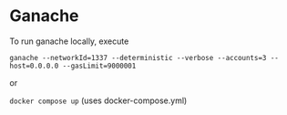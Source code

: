 # Ganache

To run ganache locally, execute

`ganache --networkId=1337 --deterministic --verbose --accounts=3 --host=0.0.0.0 --gasLimit=9000001`

or

`docker compose up` (uses docker-compose.yml)

